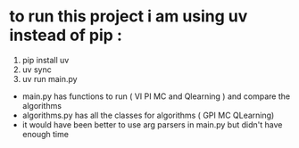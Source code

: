 # to run this project i am using uv instead of pip :

1. pip install uv 
2. uv sync 
3. uv run main.py

- main.py has functions to run ( VI PI MC and Qlearning ) and compare the algorithms 
- algorithms.py has all the classes for algorithms ( GPI MC QLearning)
- it would have been better to use arg parsers in main.py but didn't have enough time 
